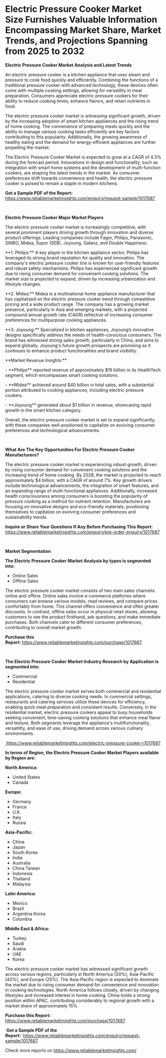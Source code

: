 <p><h1>Electric Pressure Cooker Market Size Furnishes Valuable Information Encompassing Market Share, Market Trends, and Projections Spanning from 2025 to 2032</h1></p><p><strong>Electric Pressure Cooker Market Analysis and Latest Trends</strong></p>
<p><p>An electric pressure cooker is a kitchen appliance that uses steam and pressure to cook food quickly and efficiently. Combining the functions of a traditional pressure cooker with advanced technology, these devices often come with multiple cooking settings, allowing for versatility in meal preparation. Consumers appreciate electric pressure cookers for their ability to reduce cooking times, enhance flavors, and retain nutrients in food.</p><p>The electric pressure cooker market is witnessing significant growth, driven by the increasing adoption of smart kitchen appliances and the rising trend of home cooking. The convenience of preparing meals quickly and the ability to manage various cooking tasks efficiently are key factors contributing to this popularity. Additionally, the growing awareness of healthy eating and the demand for energy-efficient appliances are further propelling the market.</p><p>The Electric Pressure Cooker Market is expected to grow at a CAGR of 4.3% during the forecast period. Innovations in design and functionality, such as integration with smart home systems and the development of multi-function cookers, are shaping the latest trends in the market. As consumer preferences shift towards convenience and health, the electric pressure cooker is poised to remain a staple in modern kitchens.</p></p>
<p><strong>Get a Sample PDF of the Report:&nbsp;</strong> <a href="https://www.reliablemarketinsights.com/enquiry/request-sample/1017687?utm_campaign=2292&utm_medium=2&utm_source=Github&utm_content=ia&utm_term=08022025&utm_id=electric-pressure-cooker">https://www.reliablemarketinsights.com/enquiry/request-sample/1017687</a></p>
<p>&nbsp;</p>
<p><strong>Electric Pressure Cooker Major Market Players</strong></p>
<p><p>The electric pressure cooker market is increasingly competitive, with several prominent players driving growth through innovation and diverse product offerings. Leading companies include Fagor, Philips, Panasonic, SINBO, Midea, Supor (SEB), Joyoung, Galanz, and Double Happiness.</p><p>**1. Philips:** A key player in the kitchen appliance sector, Philips has leveraged its strong brand reputation for quality and innovation. The company's electric pressure cooker line is known for user-friendly features and robust safety mechanisms. Philips has experienced significant growth due to rising consumer demand for convenient cooking solutions. The market size is projected to expand, driven by increasing urbanization and lifestyle changes.</p><p>**2. Midea:** Midea is a multinational home appliance manufacturer that has capitalized on the electric pressure cooker trend through competitive pricing and a wide product range. The company has a growing market presence, particularly in Asia and emerging markets, with a projected compound annual growth rate (CAGR) reflective of increasing consumer preferences for multipurpose cooking appliances.</p><p>**3. Joyoung:** Specialized in kitchen appliances, Joyoung’s innovative designs specifically address the needs of health-conscious consumers. The brand has witnessed strong sales growth, particularly in China, and aims to expand globally. Joyoung's future growth prospects are promising as it continues to enhance product functionalities and brand visibility.</p><p>**Market Revenue Insights:** </p><p>- **Philips** reported revenue of approximately $19 billion in its HealthTech segment, which encompasses smart cooking solutions.</p><p>- **Midea** achieved around $40 billion in total sales, with a substantial portion attributed to cooking appliances, including electric pressure cookers.</p><p>- **Joyoung** generated about $1 billion in revenue, showcasing rapid growth in the smart kitchen category.</p><p>Overall, the electric pressure cooker market is set to expand significantly, with these companies well-positioned to capitalize on evolving consumer preferences and technological advancements.</p></p>
<p>&nbsp;</p>
<p><strong>What Are The Key Opportunities For Electric Pressure Cooker Manufacturers?</strong></p>
<p><p>The electric pressure cooker market is experiencing robust growth, driven by rising consumer demand for convenient cooking solutions and the increasing trend of home cooking. By 2028, the market is projected to reach approximately $4 billion, with a CAGR of around 7%. Key growth drivers include technological advancements, the integration of smart features, and an expanding range of multi-functional appliances. Additionally, increased health consciousness among consumers is boosting the popularity of pressure cooking as a method for nutrient retention. Manufacturers are focusing on innovative designs and eco-friendly materials, positioning themselves to capitalize on evolving consumer preferences and sustainability trends.</p></p>
<p><strong>Inquire or Share Your Questions If Any Before Purchasing This Report:</strong> <a href="https://www.reliablemarketinsights.com/enquiry/pre-order-enquiry/1017687?utm_campaign=2292&utm_medium=2&utm_source=Github&utm_content=ia&utm_term=08022025&utm_id=electric-pressure-cooker">https://www.reliablemarketinsights.com/enquiry/pre-order-enquiry/1017687</a></p>
<p>&nbsp;</p>
<p><strong>Market Segmentation</strong></p>
<p><strong>The Electric Pressure Cooker Market Analysis by types is segmented into:</strong></p>
<p><ul><li>Online Sales</li><li>Offline Sales</li></ul></p>
<p><p>The electric pressure cooker market consists of two main sales channels: online and offline. Online sales involve e-commerce platforms where consumers can browse various models, read reviews, and compare prices comfortably from home. This channel offers convenience and often greater discounts. In contrast, offline sales occur in physical retail stores, allowing customers to see the product firsthand, ask questions, and make immediate purchases. Both channels cater to different consumer preferences, contributing to overall market growth.</p></p>
<p><strong>Purchase this Report:&nbsp;</strong><a href="https://www.reliablemarketinsights.com/purchase/1017687?utm_campaign=2292&utm_medium=2&utm_source=Github&utm_content=ia&utm_term=08022025&utm_id=electric-pressure-cooker">https://www.reliablemarketinsights.com/purchase/1017687</a></p>
<p>&nbsp;</p>
<p><strong>The Electric Pressure Cooker Market Industry Research by Application is segmented into:</strong></p>
<p><ul><li>Commercial</li><li>Residential</li></ul></p>
<p><p>The electric pressure cooker market serves both commercial and residential applications, catering to diverse cooking needs. In commercial settings, restaurants and catering services utilize these devices for efficiency, enabling quick meal preparation and consistent results. Conversely, in the residential market, electric pressure cookers appeal to busy households seeking convenient, time-saving cooking solutions that enhance meal flavor and texture. Both segments leverage the appliance's multifunctionality, versatility, and ease of use, driving demand across various culinary environments.</p></p>
<p><a href="https://www.reliablemarketinsights.com/electric-pressure-cooker-r1017687?utm_campaign=2292&utm_medium=2&utm_source=Github&utm_content=ia&utm_term=08022025&utm_id=electric-pressure-cooker">&nbsp;https://www.reliablemarketinsights.com/electric-pressure-cooker-r1017687</a></p>
<p><strong>In terms of Region, the Electric Pressure Cooker Market Players available by Region are:</strong></p>
<p>
    <p> <strong> North America: </strong>
        <ul>
            <li>United States</li>
            <li>Canada</li>
        </ul>
        </p> 
    <p> <strong> Europe: </strong>
        <ul>
            <li>Germany</li>
            <li>France</li>
            <li>U.K.</li>
            <li>Italy</li>
            <li>Russia</li>
        </ul>
        </p> 
    <p> <strong> Asia-Pacific: </strong>
        <ul>
            <li>China</li>
            <li>Japan</li>
            <li>South Korea</li>
            <li>India</li>
            <li>Australia</li>
            <li>China Taiwan</li>
            <li>Indonesia</li>
            <li>Thailand</li>
            <li>Malaysia</li>
        </ul>
        </p> 
    <p> <strong> Latin America: </strong>
        <ul>
            <li>Mexico</li>
            <li>Brazil</li>
            <li>Argentina Korea</li>
            <li>Colombia</li>
        </ul>
        </p> 
    <p> <strong> Middle East & Africa: </strong>
        <ul>
            <li>Turkey</li>
            <li>Saudi</li>
            <li>Arabia</li>
            <li>UAE</li>
            <li>Korea</li>
        </ul>
    </p>
    </p>
<p><p>The electric pressure cooker market has witnessed significant growth across various regions, particularly in North America (30%), Asia-Pacific (40%), and Europe (25%). The Asia-Pacific region is expected to dominate the market due to rising consumer demand for convenience and innovation in cooking technologies. North America follows closely, driven by changing lifestyles and increased interest in home cooking. China holds a strong position within APAC, contributing considerably to regional growth with a market share of approximately 15%.</p></p>
<p><strong>Purchase this Report: </strong><a href="https://www.reliablemarketinsights.com/purchase/1017687?utm_campaign=2292&utm_medium=2&utm_source=Github&utm_content=ia&utm_term=08022025&utm_id=electric-pressure-cooker">https://www.reliablemarketinsights.com/purchase/1017687</a></p>
<p>&nbsp;<strong>Get a Sample PDF of the Report:&nbsp;&nbsp;</strong><a href="https://www.reliablemarketinsights.com/enquiry/request-sample/1017687?utm_campaign=2292&utm_medium=2&utm_source=Github&utm_content=ia&utm_term=08022025&utm_id=electric-pressure-cooker">https://www.reliablemarketinsights.com/enquiry/request-sample/1017687</a></p>
<p><strong></strong></p>
<p>Check more reports on <a href="https://www.reliablemarketinsights.com/?utm_campaign=2292&utm_medium=2&utm_source=Github&utm_content=ia&utm_term=08022025&utm_id=electric-pressure-cooker">https://www.reliablemarketinsights.com/</a></p>